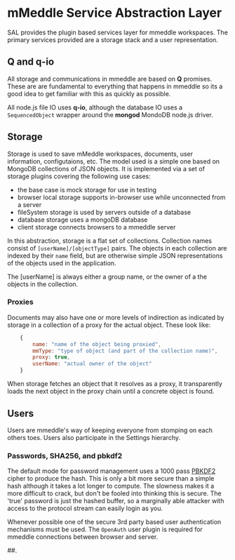 # mMeddle Service Abstraction Layer

SAL provides the plugin based services layer for mmeddle workspaces.  The primary services
provided are a storage stack and a user representation.

## Q and q-io


All storage and communications in mmeddle are based on **Q** promises. These are
are fundamental to everything that happens in mmeddle so its a good idea to get
familiar with this as quickly as possible.

All node.js file IO uses **q-io**, although the database IO uses a `SequencedObject`
wrapper around the **mongod** MondoDB node.js driver.


## Storage

Storage is used to save mMeddle workspaces, documents, user information, configutaions, etc.  The model used is a simple one based on MongoDB collections of JSON objects. It is implemented via a set of storage plugins covering the following use cases:

- the base case is mock storage for use in testing
- browser local storage supports in-browser use while unconnected from a server
- fileSystem storage is used by servers outside of a database
- database storage uses a mongoDB database 
- client storage connects browsers to a mmeddle server

In this abstraction, storage is a flat set of collections.
Collection names consist of `[userName]/[objectType]` pairs.
The objects in each collection are indexed by their `name` field,
but are otherwise simple JSON representations of the objects used in the application.

The [userName] is always either a group name, or the owner of a the objects in the collection.

### Proxies

Documents may also have one or more levels of indirection as indicated by storage in a collection of a proxy for the actual object. These look like:

```javascript
    {
        name: "name of the object being proxied",
        mmType: "type of object (and part of the collection name)",
        proxy: true,
        userName: "actual owner of the object"
    }
```

When storage fetches an object that it resolves as a proxy, it transparently loads the
next object in the proxy chain until a concrete object is found.

## Users

Users are mmeddle's way of keeping everyone from stomping on each others toes. Users
also participate in the Settings hierarchy.

### Passwords, SHA256, and pbkdf2

The default mode for password management uses a 1000 pass 
[PBKDF2](http://en.wikipedia.org/wiki/PBKDF2) cipher to produce the hash.
This is only a bit more secure than a simple hash although it takes a lot longer
to compute. The slowness makes it a more difficult to crack, but don't be
fooled into thinking this is secure. The 'true' password is just the hashed buffer,
so a marginally able attacker with access to the protocol stream can easily login as you.

Whenever possible one of the secure 3rd party based user authentication mechanisms must be used.
The `OpenAuth` user plugin is required for mmeddle connections between browser and server.

##.

